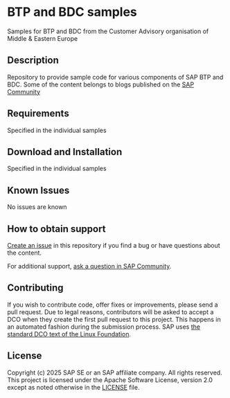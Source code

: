 # BTP and BDC samples
Samples for BTP and BDC from the Customer Advisory organisation of Middle & Eastern Europe

<!--- Register repository https://api.reuse.software/register, then add REUSE badge:
[![REUSE status](https://api.reuse.software/badge/github.com/SAP-samples/REPO-NAME)](https://api.reuse.software/info/github.com/SAP-samples/REPO-NAME)
-->

## Description
Repository to provide sample code for various components of SAP BTP and BDC. Some of the content belongs to blogs published on the [SAP Community](https://blogs.sap.com/)

## Requirements
Specified in the individual samples

## Download and Installation
Specified in the individual samples

## Known Issues
No issues are known

## How to obtain support
[Create an issue](https://github.com/SAP-samples/mee-samples/issues) in this repository if you find a bug or have questions about the content.
 
For additional support, [ask a question in SAP Community](https://answers.sap.com/questions/ask.html).

## Contributing
If you wish to contribute code, offer fixes or improvements, please send a pull request. Due to legal reasons, contributors will be asked to accept a DCO when they create the first pull request to this project. This happens in an automated fashion during the submission process. SAP uses [the standard DCO text of the Linux Foundation](https://developercertificate.org/).

## License
Copyright (c) 2025 SAP SE or an SAP affiliate company. All rights reserved. This project is licensed under the Apache Software License, version 2.0 except as noted otherwise in the [LICENSE](LICENSE) file.
